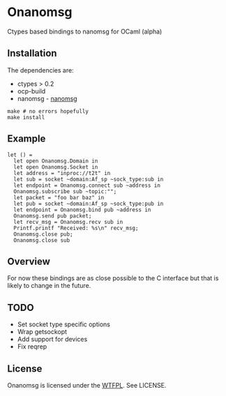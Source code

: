 # Onanomsg

Ctypes based bindings to nanomsg for OCaml (alpha)

## Installation

The dependencies are:
* ctypes > 0.2
* ocp-build
* nanomsg - [nanomsg](https://github.com/250bpm/nanomsg)

```
make # no errors hopefully
make install
```

## Example

```
let () = 
  let open Onanomsg.Domain in
  let open Onanomsg.Socket in
  let address = "inproc://t2t" in
  let sub = socket ~domain:Af_sp ~sock_type:sub in
  let endpoint = Onanomsg.connect sub ~address in
  Onanomsg.subscribe sub ~topic:"";
  let packet = "foo bar baz" in
  let pub = socket ~domain:Af_sp ~sock_type:pub in
  let endpoint = Onanomsg.bind pub ~address in
  Onanomsg.send pub packet;
  let recv_msg = Onanomsg.recv sub in
  Printf.printf "Received: %s\n" recv_msg;
  Onanomsg.close pub;
  Onanomsg.close sub
```

## Overview

For now these bindings are as close possible to the C interface but that is
likely to change in the future.

## TODO
- Set socket type specific options
- Wrap getsockopt
- Add support for devices
- Fix reqrep

## License

Onanomsg is licensed under the [WTFPL](http://www.wtfpl.net/). See LICENSE.
